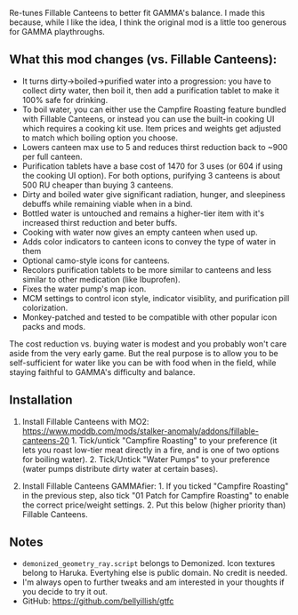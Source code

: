Re-tunes Fillable Canteens to better fit GAMMA's balance. I made this because, while I like the idea, I think the original mod is a little too generous for GAMMA playthroughs.

## What this mod changes (vs. Fillable Canteens):
- It turns dirty->boiled->purified water into a progression: you have to collect dirty water, then boil it, then add a purification tablet to make it 100% safe for drinking.
- To boil water, you can either use the Campfire Roasting feature bundled with Fillable Canteens, or instead you can use the built-in cooking UI which requires a cooking kit use. Item prices and weights get adjusted to match which boiling option you choose.
- Lowers canteen max use to 5 and reduces thirst reduction back to ~900 per full canteen.
- Purification tablets have a base cost of 1470 for 3 uses (or 604 if using the cooking UI option). For both options, purifying 3 canteens is about 500 RU cheaper than buying 3 canteens.
- Dirty and boiled water give significant radiation, hunger, and sleepiness debuffs while remaining viable when in a bind.
- Bottled water is untouched and remains a higher-tier item with it's increased thirst reduction and beter buffs.
- Cooking with water now gives an empty canteen when used up.
- Adds color indicators to canteen icons to convey the type of water in them
- Optional camo-style icons for canteens.
- Recolors purification tablets to be more similar to canteens and less similar to other medication (like Ibuprofen).
- Fixes the water pump's map icon.
- MCM settings to control icon style, indicator visiblity, and purification pill colorization.
- Monkey-patched and tested to be compatible with other popular icon packs and mods.

The cost reduction vs. buying water is modest and you probably won't care aside from the very early game. But the real purpose is to allow you to be self-sufficient for water like you can be with food when in the field, while staying faithful to GAMMA's difficulty and balance.

## Installation
  1. Install Fillable Canteens with MO2: https://www.moddb.com/mods/stalker-anomaly/addons/fillable-canteens-20
    1. Tick/untick "Campfire Roasting" to your preference (it lets you roast low-tier meat directly in a fire, and is one of two options for boiling water).
    2. Tick/Untick "Water Pumps" to your preference (water pumps distribute dirty water at certain bases).

  2. Install Fillable Canteens GAMMAfier:
    1. If you ticked "Campfire Roasting" in the previous step, also tick "01 Patch for Campfire Roasting" to enable the correct price/weight settings.
    2. Put this below (higher priority than) Fillable Canteens.

## Notes
  - `demonized_geometry_ray.script` belongs to Demonized. Icon textures belong to Haruka. Evertyhing else is public domain. No credit is needed.
  - I'm always open to further tweaks and am interested in your thoughts if you decide to try it out.
  - GitHub: https://github.com/bellyillish/gtfc
